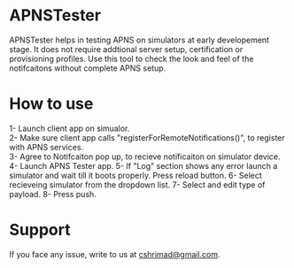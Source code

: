 # APNSTester
APNSTester helps in testing APNS on simulators at early developement stage. It does not require addtional server setup, certification or provisioning profiles. Use this tool to check the look and feel of the notifcaitons without complete APNS setup.

# How to use 

  1- Launch client app on simualor. <br />
  2- Make sure client app calls "registerForRemoteNotifications()", to register with APNS services. <br />
  3- Agree to Notifcaiton pop up, to recieve notificaiton on simulator device.
  4- Launch APNS Tester app.
  5- If "Log" section shows any error launch a simulator and wait till it boots properly. Press reload button. 
  6- Select recieveing simulator from the dropdown list.
  7- Select and edit type of payload.
  8- Press push. 

# Support 
If you face any issue, write to us at cshrimad@gmail.com.
